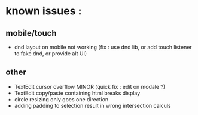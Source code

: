 # known issues :

## mobile/touch

- dnd layout on mobile not working (fix : use dnd lib, or add touch listener to fake dnd, or provide alt UI)

## other

- TextEdit cursor overflow MINOR (quick fix : edit on modale ?)
- TextEdit copy/paste containing html breaks display
- circle resizing only goes one direction
- adding padding to selection result in wrong intersection calculs
